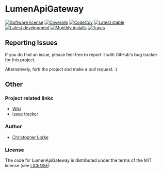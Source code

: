 # LumenApiGateway

[![Software license][ico-license]](LICENSE)
[![Coveralls](https://coveralls.io/repos/github/triadev/lumen-api-gateway/badge.svg?branch=master)](https://coveralls.io/github/triadev/lumen-api-gateway?branch=master)
[![CodeCov](https://codecov.io/gh/triadev/lumen-api-gateway/branch/master/graph/badge.svg)](https://codecov.io/gh/triadev/lumen-api-gateway)
[![Latest stable][ico-version-stable]][link-packagist]
[![Latest development][ico-version-dev]][link-packagist]
[![Monthly installs][ico-downloads-monthly]][link-downloads]
[![Travis][ico-travis]][link-travis]

## Reporting Issues
If you do find an issue, please feel free to report it with GitHub's bug tracker for this project.

Alternatively, fork the project and make a pull request. :)

## Other

### Project related links
- [Wiki](https://github.com/triadev/LumenApiGateway/wiki)
- [Issue tracker](https://github.com/triadev/LumenApiGateway/issues)

### Author
- [Christopher Lorke](mailto:christopher.lorke@gmx.de)

### License
The code for LumenApiGateway is distributed under the terms of the MIT license (see [LICENSE](LICENSE)).

[ico-license]: https://img.shields.io/github/license/triadev/LumenApiGateway.svg?style=flat-square
[ico-version-stable]: https://img.shields.io/packagist/v/triadev/lumen-api-gateway.svg?style=flat-square
[ico-version-dev]: https://img.shields.io/packagist/vpre/triadev/lumen-api-gateway.svg?style=flat-square
[ico-downloads-monthly]: https://img.shields.io/packagist/dm/triadev/lumen-api-gateway.svg?style=flat-square
[ico-travis]: https://travis-ci.org/triadev/LumenApiGateway.svg?branch=master

[link-packagist]: https://packagist.org/packages/triadev/lumen-api-gateway
[link-downloads]: https://packagist.org/packages/triadev/lumen-api-gateway/stats
[link-travis]: https://travis-ci.org/triadev/LumenApiGateway
